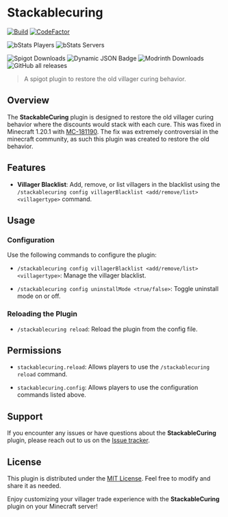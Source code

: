 # Stackablecuring

[![Build](https://github.com/spartacus04/StackableCuring/actions/workflows/gradle.yml/badge.svg)](https://github.com/spartacus04/StackableCuring/actions/workflows/gradle.yml)
[![CodeFactor](https://www.codefactor.io/repository/github/spartacus04/stackablecuring/badge)](https://www.codefactor.io/repository/github/spartacus04/stackablecuring)

![bStats Players](https://img.shields.io/bstats/players/16589)
![bStats Servers](https://img.shields.io/bstats/servers/16589)

![Spigot Downloads](https://img.shields.io/spiget/downloads/88098?label=Spigot%20Downloads)
![Dynamic JSON Badge](https://img.shields.io/badge/dynamic/json?url=https%3A%2F%2Fhangar.papermc.io%2Fapi%2Fv1%2Fprojects%2FInfiniteVillagerTrades&query=%24.stats.downloads&label=Hangar%20Downloads&color=download)
![Modrinth Downloads](https://img.shields.io/modrinth/dt/7pdfxYHV?label=Modrinth%20downloads&color=00cc00)
![GitHub all releases](https://img.shields.io/github/downloads/spartacus04/stackablecuring/total?label=Github%20downloads)

>A spigot plugin to restore the old villager curing behavior.

## Overview

The **StackableCuring** plugin is designed to restore the old villager curing behavior where the discounts would stack with each cure. This was fixed in Minecraft 1.20.1 with [MC-181190](https://bugs.mojang.com/browse/MC-181190). The fix was extremely controversial in the minecraft community, as such this plugin was created to restore the old behavior. 

## Features

- **Villager Blacklist**: Add, remove, or list villagers in the blacklist using the `/stackablecuring config villagerBlacklist <add/remove/list> <villagertype>` command.

## Usage

### Configuration

Use the following commands to configure the plugin:

- `/stackablecuring config villagerBlacklist <add/remove/list> <villagertype>`: Manage the villager blacklist.

- `/stackablecuring config uninstallMode <true/false>`: Toggle uninstall mode on or off.

### Reloading the Plugin

- `/stackablecuring reload`: Reload the plugin from the config file.

## Permissions

- `stackablecuring.reload`: Allows players to use the `/stackablecuring reload` command.

- `stackablecuring.config`: Allows players to use the configuration commands listed above.

## Support

If you encounter any issues or have questions about the **StackableCuring** plugin, please reach out to us on the [Issue tracker](https://github.com/spartacus04/StackableCuring/issues).

## License

This plugin is distributed under the [MIT License](https://github.com/spartacus04/StackableCuring/blob/master/LICENSE). Feel free to modify and share it as needed.

Enjoy customizing your villager trade experience with the **StackableCuring** plugin on your Minecraft server!
